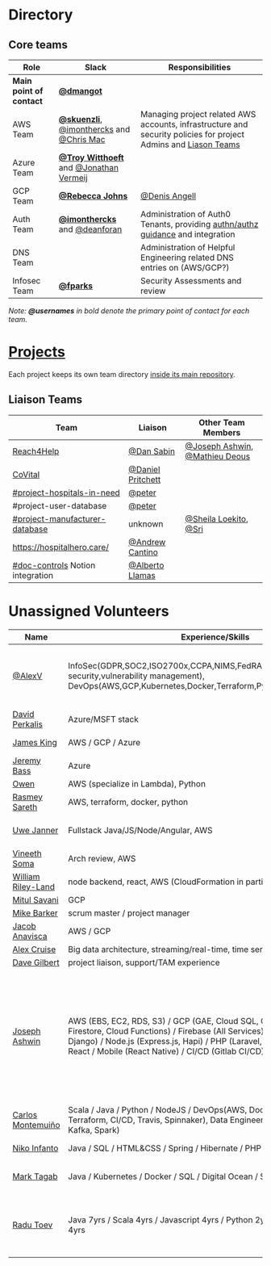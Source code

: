 # Directory

## Core teams

| Role | Slack | Responsibilities |
| --- | --- | --- |
| **Main point of contact** | [**@dmangot**](https://helpfulengineering.slack.com/team/UV9R7QTU3) |
| AWS Team | **[@skuenzli](https://helpfulengineering.slack.com/team/UV4C6N0M9)**, [@imonthercks](https://helpfulengineering.slack.com/team/U01063BPVHV) and [@Chris Mac](https://helpfulengineering.slack.com/team/U0101D9734M) | Managing project related AWS accounts,  infrastructure and security policies for project Admins and [Liason Teams](#liason-teams) |
| Azure Team | **[@Troy Witthoeft](https://helpfulengineering.slack.com/team/UUXNLFC83)** and [@Jonathan Vermeij](https://helpfulengineering.slack.com/team/UV40B6S82) |
| GCP Team | **[@Rebecca Johns](https://app.slack.com/team/U0108S72KL4)** | [@Denis Angell](https://helpfulengineering.slack.com/team/UV98JL211)
| Auth Team | **[@imonthercks](https://helpfulengineering.slack.com/team/U01063BPVHV)** and [@deanforan](https://helpfulengineering.slack.com/team/U0103HBR7K4) | Administration of Auth0 Tenants, providing [authn/authz guidance](/guidance/authentication-and-authorization.md) and integration 
| DNS Team |  | Administration of Helpful Engineering related DNS entries on (AWS/GCP?)
| Infosec Team | **[@fparks](https://helpfulengineering.slack.com/team/UV23KD9MY)** | Security Assessments and review

_Note: **@usernames** in bold denote the primary point of contact for each team._

# [Projects](https://github.com/search?q=topic%3Aproject+org%3Ahelpfulengineering&type=Repositories)

<!-- Ideally -->
Each project keeps its own team directory [inside its main repository](https://github.com/search?q=topic%3Aproject+org%3Ahelpfulengineering&type=Repositories).

## Liaison Teams

| Team | Liaison | Other Team Members |
| --- | --- | --- |
| [Reach4Help](https://reach4help.org/) | [@Dan Sabin](https://app.slack.com/team/U0109F77AM6)| [@Joseph Ashwin](https://helpfulengineering.slack.com/team/U010ZPFB38V), [@Mathieu Deous](https://app.slack.com/team/UV7BTDZ97) |
| [CoVital](https://www.covital.org/) |[@Daniel Pritchett](https://app.slack.com/team/UVACS1MFF) ||
| [#project-hospitals-in-need](https://helpfulengineering.slack.com/archives/C010UK6GQPR)  | [@peter](https://app.slack.com/team/U010AK510F2)||
| #project-user-database | [@peter](https://app.slack.com/team/U010AK510F2)||
| [#project-manufacturer-database](https://helpfulengineering.slack.com/archives/C010GTD5US0)| unknown | [@Sheila Loekito](https://helpfulengineering.slack.com/archives/D010M0PM29H), [@Sri](https://app.slack.com/team/U010VVB2CVB) |
| https://hospitalhero.care/ | [@Andrew Cantino](https://app.slack.com/team/U01098E93PE) ||
| [#doc-controls](https://helpfulengineering.slack.com/archives/C010AN9RXNV) Notion integration| [@Alberto Llamas](https://app.slack.com/team/U010F9N6YD7) ||

# Unassigned Volunteers

| Name | Experience/Skills | Notes |
| --- | --- | --- |
| [@AlexV](https://app.slack.com/team/UVATNL8HY) | InfoSec(GDPR,SOC2,ISO2700x,CCPA,NIMS,FedRAMP,IDS/IPS,Container/App security,vulnerability management), DevOps(AWS,GCP,Kubernetes,Docker,Terraform,Python,CI/CD) | Public Safety Industry(RapidSOS), Founder: [CheckUpOn.Me](https://checkupon.me)(Part of [Reach4Help](https://reach4help.org/)), [LinkedIN](https://www.linkedin.com/in/vanino) |
| [David Perkalis](https://app.slack.com/team/U01052T7XND) | Azure/MSFT stack ||
| [James King](https://app.slack.com/team/U0107RL042Y) | AWS / GCP / Azure | reserve Army Corps of Engineers |
| [Jeremy Bass](https://app.slack.com/team/U010H4XVBML) | Azure ||
| [Owen](https://app.slack.com/team/U0100NN6CS1) | AWS (specialize in Lambda), Python ||
| [Rasmey Sareth](https://app.slack.com/team/U010DLRQW0J) | AWS, terraform, docker, python ||
| [Uwe Janner](https://app.slack.com/team/U010JJGPQ7K) | Fullstack Java/JS/Node/Angular, AWS | also has  technical project manager experience |
| [Vineeth Soma](https://app.slack.com/team/U0111QFRE0N) | Arch review, AWS ||
| [William Riley-Land](https://app.slack.com/team/U0107N17B0D) | node backend, react, AWS (CloudFormation in particular) ||
| [Mitul Savani](https://app.slack.com/team/U01122NCA1L) | GCP ||
| [Mike Barker](https://app.slack.com/team/U01011R4WG4) | scrum master / project manager | not a developer |
| [Jacob Anavisca](https://app.slack.com/team/U01101ZFS9K) | AWS / GCP ||
| [Alex Cruise](https://app.slack.com/team/U0103G54D9Q) | Big data architecture, streaming/real-time, time series ||
| [Dave Gilbert](https://app.slack.com/team/UVBMWDSKT) | project liaison, support/TAM experience ||
| [Joseph Ashwin](https://helpfulengineering.slack.com/team/U010ZPFB38V) | AWS (EBS, EC2, RDS, S3) / GCP (GAE, Cloud SQL, Compute Engine, Storage, Firestore, Cloud Functions) / Firebase (All Services) / Python (Core, Flask, Django) / Node.js (Express.js, Hapi) / PHP (Laravel, Codeignitor, Core) / React / Mobile (React Native) / CI/CD (Gitlab CI/CD) | Interested in and Learning DevOps tools like Kubernetes, Ansible, would love to work on them, Also a blockchain enthusiast, still learning but have developed apps on Ethereum and Quarum networks. My [Bio](https://drive.google.com/open?id=1ahxcLoFCTOULmBum6P_OTZSam1rwuOU1) |
| [Carlos Montemuiño](https://helpfulengineering.slack.com/team/U010ML28A67) | Scala / Java / Python / NodeJS / DevOps(AWS, Docker, Kubernetes, Terraform, CI/CD, Travis, Spinnaker), Data Engineering (S3, Redshift, Kinesis, Kafka, Spark) | I have experience in Data/ML pipelines |
| [Niko Infanto](https://helpfulengineering.slack.com/team/U011L0X1JAW) | Java / SQL / HTML&CSS / Spring / Hibernate / PHP / ColdFusion | My Developer Profile Website [View](http://nikoinfanto.com)
| [Mark Tagab](https://helpfulengineering.slack.com/team/TUTSYURT3)  | Java / Kubernetes / Docker / SQL / Digital Ocean /  Shell Scripts | interested in microservices and devops
| [Radu Toev](https://helpfulengineering.slack.com/team/U01057X9C7N) | Java 7yrs / Scala 4yrs / Javascript 4yrs / Python 2yrs, AWS/GCP architectre 4yrs | Interested in backend system mostly, have experience with data engineering and some devops.
